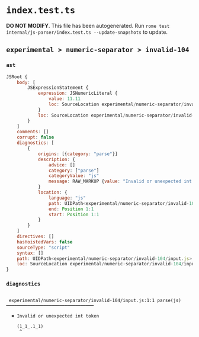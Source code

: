 # `index.test.ts`

**DO NOT MODIFY**. This file has been autogenerated. Run `rome test internal/js-parser/index.test.ts --update-snapshots` to update.

## `experimental > numeric-separator > invalid-104`

### `ast`

```javascript
JSRoot {
	body: [
		JSExpressionStatement {
			expression: JSNumericLiteral {
				value: 11.11
				loc: SourceLocation experimental/numeric-separator/invalid-104/input.js 1:1-1:9
			}
			loc: SourceLocation experimental/numeric-separator/invalid-104/input.js 1:0-1:10
		}
	]
	comments: []
	corrupt: false
	diagnostics: [
		{
			origins: [{category: "parse"}]
			description: {
				advice: []
				category: ["parse"]
				categoryValue: "js"
				message: RAW_MARKUP {value: "Invalid or unexpected int token"}
			}
			location: {
				language: "js"
				path: UIDPath<experimental/numeric-separator/invalid-104/input.js>
				end: Position 1:1
				start: Position 1:1
			}
		}
	]
	directives: []
	hasHoistedVars: false
	sourceType: "script"
	syntax: []
	path: UIDPath<experimental/numeric-separator/invalid-104/input.js>
	loc: SourceLocation experimental/numeric-separator/invalid-104/input.js 1:0-2:0
}
```

### `diagnostics`

```

 experimental/numeric-separator/invalid-104/input.js:1:1 parse(js) ━━━━━━━━━━━━━━━━━━━━━━━━━━━━━━━━━

  ✖ Invalid or unexpected int token

    (1_1_.1_1)
     ^


```
